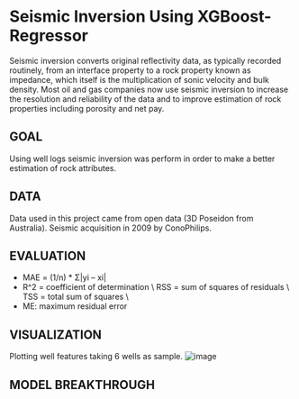 # Seismic Inversion Using XGBoost-Regressor
Seismic inversion converts original reflectivity data, as typically recorded routinely, from an interface property to a rock property known as impedance, which itself is the multiplication of sonic velocity and bulk density. Most oil and gas companies now use seismic inversion to increase the resolution and reliability of the data and to improve estimation of rock properties including porosity and net pay.

GOAL
-------------------------------------------------------------------------------------------------------------------------------------
Using well logs seismic inversion was perform in order to make a better estimation of rock attributes.

DATA
-------------------------------------------------------------------------------------------------------------------------------------
Data used in this project came from open data (3D Poseidon from Australia). Seismic acquisition in 2009 by ConoPhilips.

EVALUATION
-------------------------------------------------------------------------------------------------------------------------------------
- MAE = (1/n) * Σ|yi – xi|
- R^2 = coefficient of determination \ RSS = sum of squares of residuals \ TSS = total sum of squares \
- ME: maximum residual error

VISUALIZATION
-------------------------------------------------------------------------------------------------------------------------------------
Plotting well features taking 6 wells as sample.
![image](https://user-images.githubusercontent.com/100526221/207198547-97f5a645-9dd2-4102-aa90-063051cef26f.png)

MODEL BREAKTHROUGH
-------------------------------------------------------------------------------------------------------------------------------------
